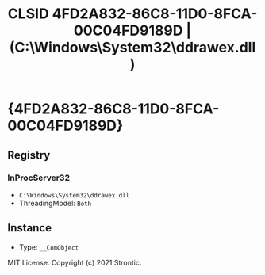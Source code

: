 ﻿---
title: "CLSID 4FD2A832-86C8-11D0-8FCA-00C04FD9189D | (C:\\Windows\\System32\\ddrawex.dll)"
excerpt: What is COM-Object CLSID 4FD2A832-86C8-11D0-8FCA-00C04FD9189D?
---

# {4FD2A832-86C8-11D0-8FCA-00C04FD9189D}


## Registry


### InProcServer32

* `C:\Windows\System32\ddrawex.dll`
* ThreadingModel: `Both`

## Instance

* Type: `__ComObject`

MIT License. Copyright (c) 2021 Strontic.


